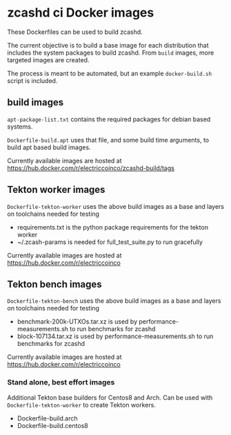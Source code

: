 # zcashd ci Docker images

These Dockerfiles can be used to build zcashd.

The current objective is to build a base image for each distribution that includes the system packages to build zcashd. From `build` images, more targeted images are created.

The process is meant to be automated, but an example `docker-build.sh` script is included.


## build images
`apt-package-list.txt` contains the required packages for debian based systems.

`Dockerfile-build.apt` uses that file, and some build time arguments, to build apt based build images.

Currently available images are hosted at
https://hub.docker.com/r/electriccoinco/zcashd-build/tags


## Tekton worker images

`Dockerfile-tekton-worker` uses the above build images as a base and layers on toolchains needed for testing

- requirements.txt is the python package requirements for the tekton worker
- ~/.zcash-params is needed for full_test_suite.py to run gracefully

Currently available images are hosted at https://hub.docker.com/r/electriccoinco

## Tekton bench images

`Dockerfile-tekton-bench` uses the above build images as a base and layers on toolchains needed for testing

- benchmark-200k-UTXOs.tar.xz is used by performance-measurements.sh to run benchmarks for zcashd
- block-107134.tar.xz is used by performance-measurements.sh to run benchmarks for zcashd

Currently available images are hosted at https://hub.docker.com/r/electriccoinco


### Stand alone, best effort images

Additional Tekton base builders for Centos8 and Arch. Can be used with `Dockerfile-tekton-worker` to create Tekton workers.

- Dockerfile-build.arch
- Dockerfile-build.centos8

